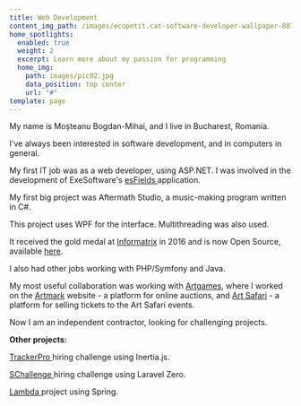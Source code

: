 ```yaml
---
title: Web Development
content_img_path: /images/ecopetit.cat-software-developer-wallpaper-881812.png
home_spotlights:
  enabled: true
  weight: 2
  excerpt: Learn more about my passion for programming
  home_img:
    path: images/pic02.jpg
    data_position: top center
    url: "#"
template: page
---
```

My name is Moșteanu Bogdan-Mihai, and I live in Bucharest, Romania.

I've always been interested in software development, and in computers in general.

My first IT job was as a web developer, using ASP.NET. I was involved in the development of ExeSoftware's [esFields ](https://www.exesoftware.ro/ro/produse/esfields/)application.



My first big project was Aftermath Studio, a music-making program written in C#.

This project uses WPF for the interface. Multithreading was also used.

It received the gold medal at [Informatrix](https://infomatrix.ro/) in 2016 and is now Open Source, available [here](https://github.com/xndbogdan/AftermathStudio).



I also had other jobs working with PHP/Symfony and Java. 

My most useful collaboration was working with [Artgames](http://artgames.ro/), where I worked on the [Artmark](https://artmark.ro) website - a platform for online auctions, and [Art Safari](https://tickets.artsafari.ro/e) - a platform for selling tickets to the Art Safari events.

Now I am an independent contractor, looking for challenging projects.

**Other projects:**

[TrackerPro ](https://github.com/xndbogdan/TrackerPro)hiring challenge using Inertia.js.

[SChallenge ](https://github.com/xndbogdan/SChallenge)hiring challenge using Laravel Zero.

[Lambda ](https://github.com/xndbogdan/lambda-git)project using Spring.